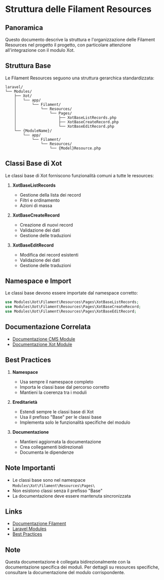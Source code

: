# Struttura delle Filament Resources

## Panoramica
Questo documento descrive la struttura e l'organizzazione delle Filament Resources nel progetto il progetto, con particolare attenzione all'integrazione con il modulo Xot.

## Struttura Base
Le Filament Resources seguono una struttura gerarchica standardizzata:

```
laravel/
└── Modules/
    ├── Xot/
    │   └── app/
    │       └── Filament/
    │           └── Resources/
    │               └── Pages/
    │                   ├── XotBaseListRecords.php
    │                   ├── XotBaseCreateRecord.php
    │                   └── XotBaseEditRecord.php
    └── {ModuleName}/
        └── app/
            └── Filament/
                └── Resources/
                    └── {Model}Resource.php
```

## Classi Base di Xot
Le classi base di Xot forniscono funzionalità comuni a tutte le resources:

1. **XotBaseListRecords**
   - Gestione della lista dei record
   - Filtri e ordinamento
   - Azioni di massa

2. **XotBaseCreateRecord**
   - Creazione di nuovi record
   - Validazione dei dati
   - Gestione delle traduzioni

3. **XotBaseEditRecord**
   - Modifica dei record esistenti
   - Validazione dei dati
   - Gestione delle traduzioni

## Namespace e Import
Le classi base devono essere importate dal namespace corretto:
```php
use Modules\Xot\Filament\Resources\Pages\XotBaseListRecords;
use Modules\Xot\Filament\Resources\Pages\XotBaseCreateRecord;
use Modules\Xot\Filament\Resources\Pages\XotBaseEditRecord;
```

## Documentazione Correlata
- [Documentazione CMS Module](../laravel/Modules/Cms/docs/filament-resources.md)
- [Documentazione Xot Module](../laravel/Modules/Xot/docs/filament-resources.md)

## Best Practices
1. **Namespace**
   - Usa sempre il namespace completo
   - Importa le classi base dal percorso corretto
   - Mantieni la coerenza tra i moduli

2. **Ereditarietà**
   - Estendi sempre le classi base di Xot
   - Usa il prefisso "Base" per le classi base
   - Implementa solo le funzionalità specifiche del modulo

3. **Documentazione**
   - Mantieni aggiornata la documentazione
   - Crea collegamenti bidirezionali
   - Documenta le dipendenze

## Note Importanti
- Le classi base sono nel namespace `Modules\Xot\Filament\Resources\Pages\`
- Non esistono classi senza il prefisso "Base"
- La documentazione deve essere mantenuta sincronizzata

## Links
- [Documentazione Filament](https://filamentphp.com/)
- [Laravel Modules](module-structure.md)
- [Best Practices](best-practices.md)

## Note
Questa documentazione è collegata bidirezionalmente con la documentazione specifica dei moduli. Per dettagli su resources specifiche, consultare la documentazione del modulo corrispondente. 
